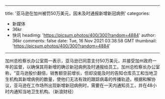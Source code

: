 
---
title: '亚马逊在加州被罚50万美元，因未及时通报新增新冠病例'
categories: 
 - 新媒体
 - 36kr
 - 快讯
headimg: 'https://picsum.photos/400/300?random=4884'
author: 36kr
comments: false
date: Tue, 16 Nov 2021 03:38:58 GMT
thumbnail: 'https://picsum.photos/400/300?random=4884'
---

<div>   
加州总检察长办公室周一表示，亚马逊已同意支付50万美元，并接受加州政府一年的监督，以确保其将新增的确诊新冠病例及时通报给员工。加州总检察长办公室称，“亚马逊股价翻倍，销售额空前增长，但却没能及时的告知仓库员工和当地卫生机构其新增病例的数量，使他们无法有效的跟踪病毒的传播轨迹。根据和解协议，亚马逊在工作场所出现新增新冠病例时，需要在一天内通知员工，并在48小时内通知当地卫生机构。（新浪财经）  
</div>
            